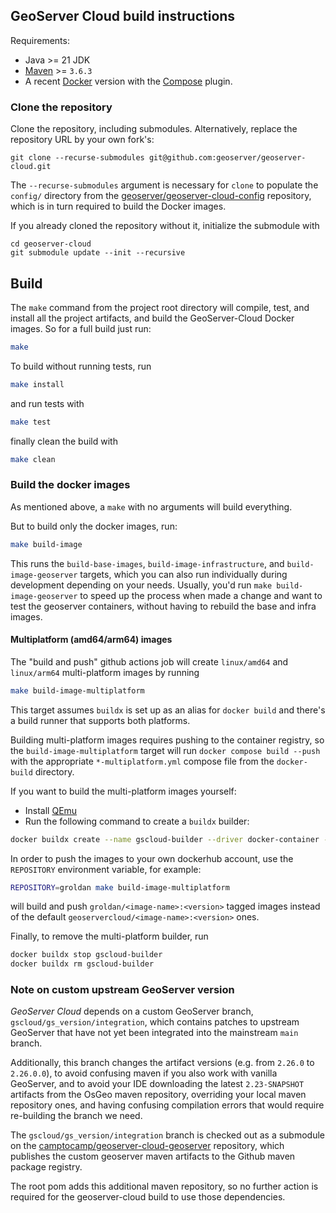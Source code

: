 ## GeoServer Cloud build instructions

Requirements:

 * Java >= 21 JDK
 * [Maven](https://maven.apache.org/) >= `3.6.3`
 * A recent [Docker](https://docs.docker.com/engine/install/) version with the [Compose](https://docs.docker.com/compose/) plugin.

### Clone the repository

Clone the repository, including submodules. Alternatively, replace the repository URL by your own fork's:

```shell
git clone --recurse-submodules git@github.com:geoserver/geoserver-cloud.git
```

The `--recurse-submodules` argument is necessary for `clone` to populate the `config/` directory from the [geoserver/geoserver-cloud-config](https://github.com/geoserver/geoserver-cloud-config) repository, which is in turn required to build the Docker images.

If you already cloned the repository without it, initialize the submodule with

```shell
cd geoserver-cloud
git submodule update --init --recursive
```

## Build

The `make` command from the project root directory will compile, test, and install all the project artifacts, and build the GeoServer-Cloud Docker images. So for a full build just run:

```bash
make
```

To build without running tests, run

```bash
make install
```

and run tests with

```bash
make test
```

finally clean the build with

```bash
make clean
```

### Build the docker images

As mentioned above, a `make` with no arguments will build everything.

But to build only the docker images, run:

```bash
make build-image
```

This runs the `build-base-images`, `build-image-infrastructure`, and `build-image-geoserver` targets,
which you can also run individually during development depending on your needs. Usually,
you'd run `make build-image-geoserver` to speed up the process when made a change and want
to test the geoserver containers, without having to rebuild the base and infra images.

#### Multiplatform (amd64/arm64) images

The "build and push" github actions job will create `linux/amd64` and `linux/arm64` multi-platform images by running

```bash
make build-image-multiplatform
```

This target assumes `buildx` is set up as an alias for `docker build` and there's a build runner that supports both platforms.

Building multi-platform images requires pushing to the container registry, so the `build-image-multiplatform` target
will run `docker compose build --push` with the appropriate `*-multiplatform.yml` compose file from the `docker-build` directory.

If you want to build the multi-platform images yourself:

* Install [QEmu](https://www.qemu.org/download/)
* Run the following command to create a `buildx` builder:

```bash
docker buildx create --name gscloud-builder --driver docker-container --bootstrap --use
```

In order to push the images to your own dockerhub account, use the `REPOSITORY` environment variable, for example:

```bash
REPOSITORY=groldan make build-image-multiplatform
```

will build and push `groldan/<image-name>:<version>` tagged images instead of the default `geoservercloud/<image-name>:<version>` ones.


Finally, to remove the multi-platform builder, run

```bash
docker buildx stop gscloud-builder
docker buildx rm gscloud-builder
```

### Note on custom upstream GeoServer version

*GeoServer Cloud* depends on a custom GeoServer branch, `gscloud/gs_version/integration`, which contains patches to upstream GeoServer that have not yet been integrated into the mainstream `main` branch.

Additionally, this branch changes the artifact versions (e.g. from `2.26.0` to `2.26.0.0`), to avoid confusing maven if you also work with vanilla GeoServer, and to avoid your IDE downloading the latest `2.23-SNAPSHOT` artifacts from the OsGeo maven repository, overriding your local maven repository ones, and having confusing compilation errors that would require re-building the branch we need.

The `gscloud/gs_version/integration` branch is checked out as a submodule on the [camptocamp/geoserver-cloud-geoserver](https://github.com/camptocamp/geoserver-cloud-geoserver) repository, which publishes the custom geoserver maven artifacts to the Github maven package registry.

The root pom adds this additional maven repository, so no further action is required for the geoserver-cloud build to use those dependencies.


